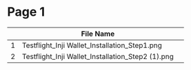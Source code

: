 # Page 1



|   | File Name                                            |   |
| - | ---------------------------------------------------- | - |
| 1 | Testflight\_Inji Wallet\_Installation\_Step1.png     |   |
| 2 | Testflight\_Inji Wallet\_Installation\_Step2 (1).png |   |

